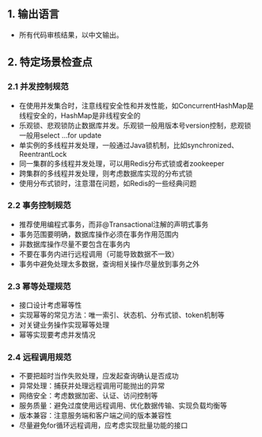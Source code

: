 ## 1. 输出语言
- 所有代码审核结果，以中文输出。

## 2. 特定场景检查点

### 2.1 并发控制规范

- 在使用并发集合时，注意线程安全性和并发性能，如ConcurrentHashMap是线程安全的，HashMap是非线程安全的
- 乐观锁、悲观锁防止数据库并发。乐观锁一般用版本号version控制，悲观锁一般用select ...for update
- 单实例的多线程并发处理，一般通过Java锁机制，比如synchronized、ReentrantLock
- 同一集群的多线程并发处理，可以用Redis分布式锁或者zookeeper
- 跨集群的多线程并发处理，则考虑数据库实现的分布式锁
- 使用分布式锁时，注意潜在问题，如Redis的一些经典问题

### 2.2 事务控制规范

- 推荐使用编程式事务，而非@Transactional注解的声明式事务
- 事务范围要明确，数据库操作必须在事务作用范围内
- 非数据库操作尽量不要包含在事务内
- 不要在事务内进行远程调用（可能导致数据不一致）
- 事务中避免处理太多数据，查询相关操作尽量放到事务之外

### 2.3 幂等处理规范

- 接口设计考虑幂等性
- 实现幂等的常见方法：唯一索引、状态机、分布式锁、token机制等
- 对关键业务操作实现幂等处理
- 幂等实现要考虑并发情况

### 2.4 远程调用规范

- 不要把超时当作失败处理，应发起查询确认是否成功
- 异常处理：捕获并处理远程调用可能抛出的异常
- 网络安全：考虑数据加密、认证、访问控制等
- 服务质量：避免过度使用远程调用、优化数据传输、实现负载均衡等
- 版本兼容：注意服务端和客户端之间的版本兼容性
- 尽量避免for循环远程调用，应考虑实现批量功能的接口
